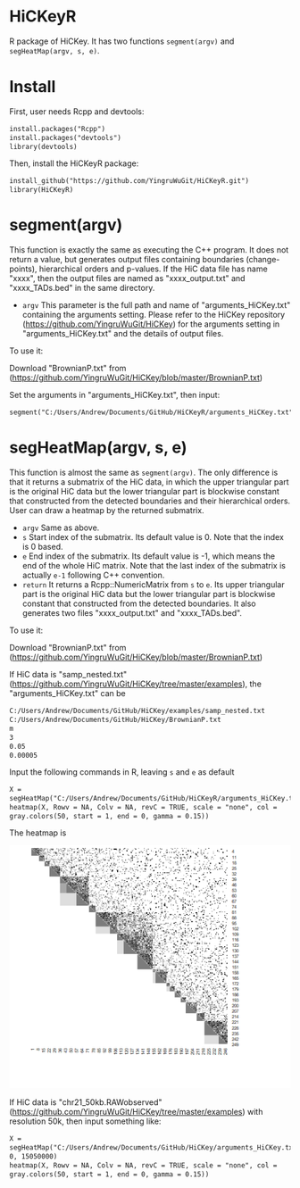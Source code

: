 # HiCKeyR

R package of HiCKey. It has two functions `segment(argv)` and `segHeatMap(argv, s, e)`.

# Install

First, user needs Rcpp and devtools:
```
install.packages("Rcpp")
install.packages("devtools")
library(devtools)
```
Then, install the HiCKeyR package:
```
install_github("https://github.com/YingruWuGit/HiCKeyR.git")
library(HiCKeyR)
```

# segment(argv)

This function is exactly the same as executing the C++ program. It does not return a value, but generates output files containing boundaries (change-points), hierarchical orders and p-values. If the HiC data file has name "xxxx", then the output files are named as "xxxx_output.txt" and "xxxx_TADs.bed" in the same directory.

- `argv` This parameter is the full path and name of "arguments_HiCKey.txt" containing the arguments setting. Please refer to the HiCKey repository (https://github.com/YingruWuGit/HiCKey) for the arguments setting in "arguments_HiCKey.txt" and the details of output files.

To use it:

Download "BrownianP.txt" from (https://github.com/YingruWuGit/HiCKey/blob/master/BrownianP.txt)

Set the arguments in "arguments_HiCKey.txt", then input:
```
segment("C:/Users/Andrew/Documents/GitHub/HiCKeyR/arguments_HiCKey.txt")
```

# segHeatMap(argv, s, e)

This function is almost the same as `segment(argv)`. The only difference is that it returns a submatrix of the HiC data, in which the upper triangular part is the original HiC data but the lower triangular part is blockwise constant that constructed from the detected boundaries and their hierarchical orders. User can draw a heatmap by the returned submatrix.

- `argv` Same as above.
- `s` Start index of the submatrix. Its default value is 0. Note that the index is 0 based.
- `e` End index of the submatrix. Its default value is -1, which means the end of the whole HiC matrix. Note that the last index of the submatrix is actually `e-1` following C++ convention.
- `return` It returns a Rcpp::NumericMatrix from `s` to `e`. Its upper triangular part is the original HiC data but the lower triangular part is blockwise constant that constructed from the detected boundaries. It also generates two files "xxxx_output.txt" and "xxxx_TADs.bed".

To use it:

Download "BrownianP.txt" from (https://github.com/YingruWuGit/HiCKey/blob/master/BrownianP.txt)

If HiC data is "samp_nested.txt" (https://github.com/YingruWuGit/HiCKey/tree/master/examples), the "arguments_HiCKey.txt" can be
```
C:/Users/Andrew/Documents/GitHub/HiCKey/examples/samp_nested.txt
C:/Users/Andrew/Documents/GitHub/HiCKey/BrownianP.txt
m
3
0.05
0.00005
```
Input the following commands in R, leaving `s` and `e` as default
```
X = segHeatMap("C:/Users/Andrew/Documents/GitHub/HiCKeyR/arguments_HiCKey.txt")
heatmap(X, Rowv = NA, Colv = NA, revC = TRUE, scale = "none", col = gray.colors(50, start = 1, end = 0, gamma = 0.15))
```
The heatmap is

![alt text](https://github.com/YingruWuGit/HiCKeyR/blob/main/sample_heatmap.png)

If HiC data is "chr21_50kb.RAWobserved" (https://github.com/YingruWuGit/HiCKey/tree/master/examples) with resolution 50k, then input something like:
```
X = segHeatMap("C:/Users/Andrew/Documents/GitHub/HiCKey/arguments_HiCKey.txt", 0, 15050000)
heatmap(X, Rowv = NA, Colv = NA, revC = TRUE, scale = "none", col = gray.colors(50, start = 1, end = 0, gamma = 0.15))
```
